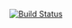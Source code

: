 [![Build Status](https://travis-ci.com/stephyraju/e-commerce.svg?branch=master)](https://travis-ci.com/stephyraju/e-commerce)
